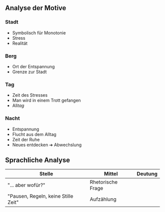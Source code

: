 ## Analyse der Motive

### Stadt

- Symbolisch für Monotonie
- Stress
- Realität


### Berg

- Ort der Entspannung
- Grenze zur Stadt


### Tag

- Zeit des Stresses
- Man wird in einem Trott gefangen
- All*tag*


### Nacht

- Entspannung
- Flucht aus dem Alltag
- Zeit der Ruhe
- Neues entdecken ➔ Abwechslung

## Sprachliche Analyse

Stelle                              | Mittel            | Deutung
---                                 | ---               | ---
"... aber wofür?"                   | Rhetorische Frage | 
"Pausen, Regeln, keine Stille Zeit" | Aufzählung        |



